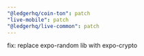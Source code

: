 ```yaml
---
"@ledgerhq/coin-ton": patch
"live-mobile": patch
"@ledgerhq/live-common": patch
---
```


fix: replace expo-random lib with expo-crypto
